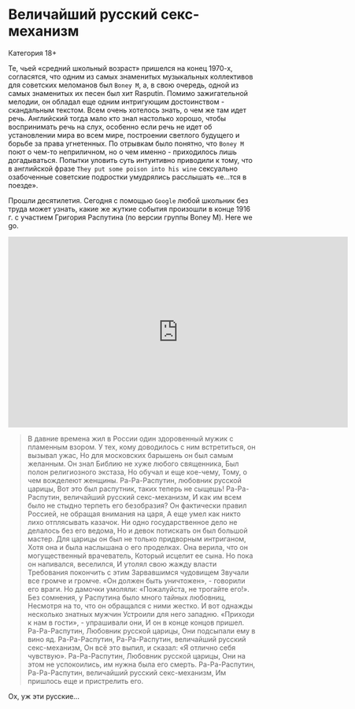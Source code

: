 # Величайший русский секс-механизм

Категория 18+

Те, чьей «средний школьный возраст» пришелся на конец 1970-х, согласятся, что одним из самых знаменитых музыкальных коллективов для советских меломанов был `Boney M`, а, в свою очередь, одной из самых знаменитых их песен был хит Rasputin. Помимо зажигательной мелодии, он обладал еще одним интригующим достоинством - скандальным текстом. Всем очень хотелось знать, о чем же там идет речь. Английский тогда мало кто знал настолько хорошо, чтобы воспринимать речь на слух, особенно если речь не идет об установлении мира во всем мире, построении светлого будущего и борьбе за права угнетенных. По отрывкам было понятно, что `Boney M` поют о чем-то неприличном, но о чем именно - приходилось лишь догадываться. Попытки уловить суть интуитивно приводили к тому, что в английской фразе `They put some poison into his wine` сексуально озабоченные советские подростки умудрялись расслышать «е...тся в поезде».

Прошли десятилетия. Сегодня с помощью `Google` любой школьник без труда может узнать, какие же жуткие события произошли в конце 1916 г. с участием Григория Распутина (по версии группы Boney M). Here we go.

<iframe width="690" height="388" src="https://www.youtube.com/embed/CeMUyPWZY5M" title="Boney M. - Rasputin (Official Lyric Video - Big and Strong)" frameborder="0" allow="accelerometer; autoplay; clipboard-write; encrypted-media; gyroscope; picture-in-picture; web-share" allowfullscreen></iframe>

> В давние времена жил в России один здоровенный мужик с пламенным взором.
У тех, кому доводилось с ним встретиться, он вызывал ужас,
Но для московских барышень он был самым желанным.
Он знал Библию не хуже любого священника,
Был полон религиозного экстаза,
Но обучал и еще кое-чему,
Тому, о чем вожделеют женщины.
Ра-Ра-Распутин, любовник русской царицы,
Вот это был распутник, таких теперь не сыщешь!
Ра-Ра-Распутин, величайший русский секс-механизм,
И как им всем было не стыдно терпеть его безобразия?
Он фактически правил Россией, не обращая внимания на царя,
А еще умел как никто лихо отплясывать казачок.
Ни одно государственное дело не делалось без его ведома,
Но и девок потискать он был большой мастер.
Для царицы он был не только придворным интриганом,
Хотя она и была наслышана о его проделках.
Она верила, что он могущественный врачеватель,
Который исцелит ее сына.
Но пока он напивался, веселился,
И утолял свою жажду власти
Требования покончить с этим
Зарвавшимся чудовищем
Звучали все громче и громче.
«Он должен быть уничтожен», - говорили его враги.
Но дамочки умоляли: «Пожалуйста, не трогайте его!».
Без сомнения, у Распутина было много тайных любовниц,
Несмотря на то, что он обращался с ними жестко.
И вот однажды несколько знатных мужчин
Устроили для него западню.
«Приходи к нам в гости», - упрашивали они,
И он в конце концов пришел.
Ра-Ра-Распутин,
Любовник русской царицы,
Они подсыпали ему в вино яд.
Ра-Ра-Распутин,
Ра-Ра-Распутин, величайший русский секс-механизм,
Он всё это выпил, и сказал: «Я отлично себя чувствую».
Ра-Ра-Распутин,
Любовник русской царицы,
Они на этом не успокоились, им нужна была его смерть.
Ра-Ра-Распутин,
Ра-Ра-Распутин, величайший русский секс-механизм,
Им пришлось еще и пристрелить его.

Ох, уж эти русские...

